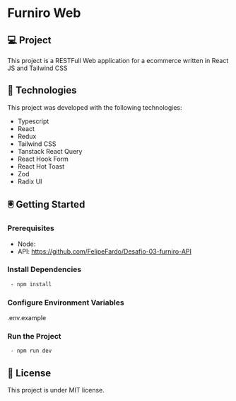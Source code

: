 # Furniro Web

## 💻 Project

This project is a RESTFull Web application for a ecommerce written in React JS and Tailwind CSS

## 🚀 Technologies

This project was developed with the following technologies:

- Typescript
- React
- Redux
- Tailwind CSS
- Tanstack React Query
- React Hook Form
- React Hot Toast
- Zod
- Radix UI


## 🖲️ Getting Started

### Prerequisites

- Node: 
- API: https://github.com/FelipeFardo/Desafio-03-furniro-API

### Install Dependencies
```sh
 - npm install
```
### Configure Environment Variables
.env.example

### Run the Project
```sh
 - npm run dev
```

## 📝 License

This project is under MIT license.

